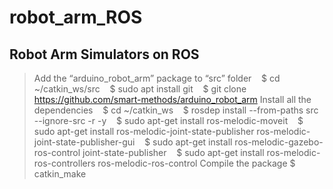 # robot_arm_ROS
## Robot Arm Simulators on ROS

> Add the “arduino_robot_arm” package to “src” folder
   $ cd ~/catkin_ws/src
   $ sudo apt install git
   $ git clone https://github.com/smart-methods/arduino_robot_arm
> Install all the dependencies
   $ cd ~/catkin_ws
   $ rosdep install --from-paths src --ignore-src -r -y
   $ sudo apt-get install ros-melodic-moveit
   $ sudo apt-get install ros-melodic-joint-state-publisher ros-melodic-joint-state-publisher-gui
   $ sudo apt-get install ros-melodic-gazebo-ros-control joint-state-publisher
   $ sudo apt-get install ros-melodic-ros-controllers ros-melodic-ros-control
> Compile the package
$ catkin_make
